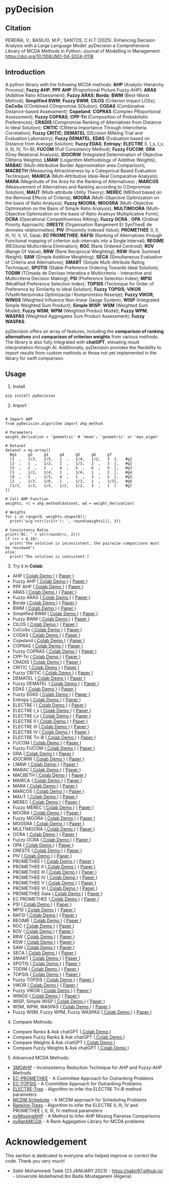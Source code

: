 # pyDecision

## Citation

PEREIRA, V.; BASILIO, M.P.; SANTOS, C.H.T (2025). Enhancing Decision Analysis with a Large Language Model: pyDecision a Comprehensive Library of MCDA Methods in Python. Journal of Modelling in Management. https://doi.org/10.1108/JM2-04-2024-0118

## Introduction

A python library with the following MCDA methods: **AHP** (Analytic Hierarchy Process); **Fuzzy AHP**; **PPF AHP** (Proportional Picture Fuzzy AHP); **ARAS** (Additive Ratio ASsessment); **Fuzzy ARAS**; **Borda**; **BWM** (Best-Worst Method); **Simplified BWM**; **Fuzzy BWM**; **CILOS** (Criterion Impact LOSs); **CoCoSo** (COmbined COmpromise SOlution); **CODAS** (Combinative Distance-based Assessment); **Copeland**; **COPRAS** (Complex PRoportional Assessment); **Fuzzy COPRAS**; **CPP-Tri** (Composition of Probabilistic Preferences); **CRADIS** (Compromise Ranking of Alternatives from Distance to Ideal Solution); **CRITIC** (CRiteria Importance Through Intercriteria Correlation); **Fuzzy CRITIC**; **DEMATEL** (DEcision MAking Trial and Evaluation Laboratory); **Fuzzy DEMATEL**; **EDAS** (Evaluation based on Distance from Average Solution); **Fuzzy EDAS**; **Entropy**; **ELECTRE** (I, I_s, I_v, II, III, IV, Tri-B); **FUCOM** (Full Consistency Method); **Fuzzy FUCOM**; **GRA** (Grey Relational Analysis); **IDOCRIW** (Integrated Determination of Objective CRIteria Weights); **LMAW** (Logarithm Methodology of Additive Weights); **MABAC** (Multi-Attributive Border Approximation area Comparison); **MACBETH** (Measuring Attractiveness by a Categorical Based Evaluation TecHnique); **MAIRCA** (Multi-Attributive Ideal-Real Comparative Analysis); **MARA** (Magnitude of the Area for the Ranking of Alternatives) ; **MARCOS** (Measurement of Alternatives and Ranking according to COmpromise Solution); **MAUT** (Multi-attribute Utility Theory); **MEREC** (MEthod based on the Removal Effects of Criteria); **MOORA** (Multi-Objective Optimization on the basis of Ratio Analysis); **Fuzzy MOORA**; **MOOSRA** (Multi-Objective Optimisation on the Basis of Simple Ratio Analysis);  **MULTIMOORA** (Multi-Objective Optimization on the basis of Ratio Analisys Multiplicative Form); **OCRA** (Operational Competitiveness RAting); **Fuzzy OCRA** ; **OPA** (Ordinal Priority Approach); **ORESTE** (Organisation Rangement Et SynThesE de donnees relationnelles); **PIV** (Proximity Indexed Value); **PROMETHEE** (I, II, III, IV, V, VI, Gaia); **EC PROMETHEE**; **RAFSI** (Ranking of Alternatives through Functional mapping of criterion sub-intervals into a Single Interval); **REGIME** (REGIonal Multicriteria Elimination); **ROC** (Rank Ordered Centroid); **ROV** (Range Of Value); **RRW** (Rank Reciprocal Weighting); **RSW** (Rank Summed Weight); **SAW** (Simple Additive Weighting); **SECA** (Simultaneous Evaluation of Criteria and Alternatives); **SMART** (Simple Multi-Attribute Rating Technique); **SPOTIS** (Stable Preference Ordering Towards Ideal Solution); **TODIM** (TOmada de Decisao Interativa e Multicriterio - Interactive and Multicriteria Decision Making); **PSI** (Preference Selection Index); **MPSI** (Modified Preference Selection Index); **TOPSIS** (Technique for Order of Preference by Similarity to Ideal Solution); **Fuzzy TOPSIS**; **VIKOR** (VIseKriterijumska Optimizacija I Kompromisno Resenje); **Fuzzy VIKOR**; **WINGS** (Weighted Influence Non-linear Gauge System); **WISP** (Integrated Simple Weighted Sum Product); **Simple WISP**; **WSM** (Weighted Sum Model); **Fuzzy WSM**; **WPM** (Weighted Product Model); **Fuzzy WPM**; **WASPAS** (Weighted Aggregates Sum Product Assessment); **Fuzzy WASPAS**. 

pyDecision offers an array of features, including the **comparison of ranking alternatives** and **comparison of criterion weights** from various methods. The library is also fully integrated with **chatGPT**, elevating result interpretation through AI. Additionally, pyDecision provides the flexibility to import results from custom methods or those not yet implemented in the library for swift comparison.

## Usage

1. Install
```bash
pip install pyDecision
```

2. Import

```py3

# Import AHP
from pyDecision.algorithm import ahp_method

# Parameters
weight_derivation = 'geometric' # 'mean'; 'geometric' or 'max_eigen'

# Dataset
dataset = np.array([
  #g1     g2     g3     g4     g5     g6     g7                  
  [1  ,   1/3,   1/5,   1  ,   1/4,   1/2,   3  ],   #g1
  [3  ,   1  ,   1/2,   2  ,   1/3,   3  ,   3  ],   #g2
  [5  ,   2  ,   1  ,   4  ,   5  ,   6  ,   5  ],   #g3
  [1  ,   1/2,   1/4,   1  ,   1/4,   1  ,   2  ],   #g4
  [4  ,   3  ,   1/5,   4  ,   1  ,   3  ,   2  ],   #g5
  [2  ,   1/3,   1/6,   1  ,   1/3,   1  ,   1/3],   #g6
  [1/3,   1/3,   1/5,   1/2,   1/2,   3  ,   1  ]    #g7
])

# Call AHP Function
weights, rc = ahp_method(dataset, wd = weight_derivation)

# Weigths
for i in range(0, weights.shape[0]):
  print('w(g'+str(i+1)+'): ', round(weights[i], 3))
  
# Consistency Ratio
print('RC: ' + str(round(rc, 2)))
if (rc > 0.10):
  print('The solution is inconsistent, the pairwise comparisons must be reviewed')
else:
  print('The solution is consistent')

```

3. Try it in **Colab**:

- AHP ([ Colab Demo ](https://colab.research.google.com/drive/1qwFQs5xkTZ8K-Ul_wWcCtPjLH0QooU9g?usp=sharing)) ( [ Paper ](http://dx.doi.org/10.1016/0377-2217(90)90057-I))
- Fuzzy AHP ([ Colab Demo ](https://colab.research.google.com/drive/1RtEMOLGL5wtmheMRZv8emcO5wbjYVBCo?usp=sharing)) ( [ Paper ](https://doi.org/10.1016/S0165-0114(83)80082-7))
- PPF AHP ([ Colab Demo ](https://colab.research.google.com/drive/1wI-8z2aysGKhSI3PLxN6vOZ4jsbPmKYl?usp=sharing)) ( [ Paper ](https://doi.org/10.1016/j.eswa.2023.122354))
- ARAS ([ Colab Demo ](https://colab.research.google.com/drive/1rwQgXjvC3E6pRhOs7CkcCV8Vw2bXEPLy?usp=sharing)) ( [ Paper ](https://doi.org/10.3846/tede.2010.10))
- Fuzzy ARAS ([ Colab Demo ](https://colab.research.google.com/drive/1kZDkEWsw0d0nFhDQQk8azZXRod7RnfZr?usp=sharing)) ( [ Paper ](https://doi.org/10.3846/transport.2010.52))
- Borda ([ Colab Demo ](https://colab.research.google.com/drive/1t5RVtG7_yXK-nPxM0MVd4U01qfTQYW4k?usp=sharing)) ( [ Paper ](http://gerardgreco.free.fr/IMG/pdf/MA_c_moire-Borda-1781.pdf))
- BWM ([ Colab Demo ](https://colab.research.google.com/drive/1XkacTmtSBvZmx_5K9cfz8t1Ao5j-D-bZ?usp=sharing)) ( [ Paper ](https://doi.org/10.1016/j.omega.2014.11.009))
- Simplified BWM ([ Colab Demo ](https://colab.research.google.com/drive/1v3QfSdprM8gwxL4VWmh75mPiPn2YWOZn?usp=sharing)) ( [ Paper ](https://doi.org/10.3390/su13084487))
- Fuzzy BWM ([ Colab Demo ](https://colab.research.google.com/drive/1hBTXyOLpBoC7oE-hsolPH2O0ekzp4VU0?usp=sharing)) ( [ Paper ](https://doi.org/10.1016/j.knosys.2017.01.010))
- CILOS ([ Colab Demo ](https://colab.research.google.com/drive/1RnSqO_VEPyvXAMHdneloYvA0TzPx55kw?usp=sharing)) ( [ Paper ](https://doi.org/10.1142/S0219622016500036))
- CoCoSo ([ Colab Demo ](https://colab.research.google.com/drive/1U8a3NZzQaxDkJdUT3uKIeeoqFtT_3Mnx?usp=sharing)) ( [ Paper ](https://doi.org/10.1108/MD-05-2017-0458))
- CODAS ([ Colab Demo ](https://colab.research.google.com/drive/1hm7__urqFeBHM6nVQJcBzGPF72DFuoLr?usp=sharing)) ( [ Paper ](https://ideas.repec.org/a/cys/ecocyb/v50y2016i3p25-44.html))
- Copeland ([ Colab Demo ](https://colab.research.google.com/drive/1ObP3AkQAzoCxT6et5Qkyk1trlER7mcdH?usp=sharing)) ( [ Paper ](https://doi.org/10.1007/BF01212012))
- COPRAS ([ Colab Demo ](https://colab.research.google.com/drive/1TZJtSjXqwYEwuL7-wfLcPQ8ZBtDq3lth?usp=sharing)) ( [ Paper ](https://doi.org/10.3846/20294913.2012.762953))
- Fuzzy COPRAS ([ Colab Demo ](https://colab.research.google.com/drive/1AIGgxBkmcA6YHKx06VeYcGf2EV8dPffW?usp=sharing)) ( [ Paper ](https://doi.org/10.1007/s00500-021-05762-w))
- CPP-Tri ([ Colab Demo ](https://colab.research.google.com/drive/1Sb7sdCbelfvr2Po-ZuANoIZw5DZoKarx?usp=sharing)) ( [ Paper ](https://doi.org/10.1504/IJIDS.2015.071372))
- CRADIS ([ Colab Demo ](https://colab.research.google.com/drive/1p7AQmPIOsZFxaypqMsiRIWW8mIvDtoLi?usp=sharing)) ( [ Paper ](https://doi.org/10.1007/s10668-021-01902-2))
- CRITIC ([ Colab Demo ](https://colab.research.google.com/drive/1D5SaBHa1-Eo_KYSXHkFjsHYu29M21l_F?usp=sharing)) ( [ Paper ](https://doi.org/10.1016/0305-0548(94)00059-H))
- Fuzzy CRITIC ([ Colab Demo ](https://colab.research.google.com/drive/1wofFhWDw6fn-XpLQoQjveKjyaId-AsEw?usp=sharing)) ( [ Paper ](https://doi.org/10.1016/j.engappai.2022.104942))
- DEMATEL ([ Colab Demo ](https://colab.research.google.com/drive/1T04qEft9uwTyQx--gADN6V_vUrT21Xo6?usp=sharing)) ( [ Paper ](https://doi.org/10.1155/2018/3696457))
- Fuzzy DEMATEL ([ Colab Demo ](https://colab.research.google.com/drive/15e9dMDROr3cxjbWRXg3_t4TScuQtQDpR?usp=sharing)) ( [ Paper ](https://www.sciencedirect.com/science/article/abs/pii/S0957417405003593))
- EDAS ([ Colab Demo ](https://colab.research.google.com/drive/1xsMdwH-IH-zvOW-1kv6ztQnKGt7p5JnY?usp=sharing)) ( [ Paper ](https://doi.org/10.15388/Informatica.2015.57))
- Fuzzy EDAS ([ Colab Demo ](https://colab.research.google.com/drive/1kw2LwztNAU9Asjj6BvBmvk11wvk8R3V6?usp=sharing)) ( [ Paper ](https://doi.org/10.1007/978-981-32-9072-3_63))
- Entropy ([ Colab Demo ](https://colab.research.google.com/drive/1LOCef2KFxoV2qUEQRi4DqfzrgnMgtwT9?usp=sharing)) ( [ Paper ](https://people.math.harvard.edu/~ctm/home/text/others/shannon/entropy/entropy.pdf))
- ELECTRE I     ([ Colab Demo ](https://colab.research.google.com/drive/1KFqRPBRyv-fxiu2B1y7VNkP5pCCbILF1?usp=sharing)) ( [ Paper ](https://github.com/Valdecy/Datasets/blob/master/MCDA/E01.pdf))
- ELECTRE I_s   ([ Colab Demo ](https://colab.research.google.com/drive/1ngxsQPh2QULjd1_AifFofbukq5zIOePd?usp=sharing)) ( [ Paper ](http://dx.doi.org/10.1007/978-1-4757-5057-7_3))
- ELECTRE I_v   ([ Colab Demo ](https://colab.research.google.com/drive/1moonq95gqXqmbRe2KvgqbN2IfowJ12C-?usp=sharing)) ( [ Paper ](http://dx.doi.org/10.1007/978-1-4757-5057-7_3))
- ELECTRE II    ([ Colab Demo ](https://colab.research.google.com/drive/1UeAjICH6_tjVr3O9H-fC65HHYMVZgTKc?usp=sharing)) ( [ Paper ](http://dx.doi.org/10.1007/978-1-4757-5057-7_3))
- ELECTRE III   ([ Colab Demo ](https://colab.research.google.com/drive/1smeD5ZoPgBnAAUyooAXSrkxHgqZPmUC9?usp=sharing)) ( [ Paper ](https://github.com/Valdecy/Datasets/raw/master/MCDA/E03.pdf))
- ELECTRE IV    ([ Colab Demo ](https://colab.research.google.com/drive/178x062yC-Es6lstEiFaFprbMsTJZwnC-?usp=sharing)) ( [ Paper ](http://dx.doi.org/10.1007/978-1-4757-5057-7_3))
- ELECTRE Tri-B ([ Colab Demo ](https://colab.research.google.com/drive/1hu0fJcxdBAiEDrVngmKQfpINpjTF-osE?usp=sharing)) ( [ Paper ](https://drive.google.com/file/d/1oWOI_sX3EEYdRbavoBTT7vUmPII1yPgE/view?usp=sharing))
- FUCOM ([ Colab Demo ](https://colab.research.google.com/drive/1eWP3xf3-9iLLW_l_9JuAe6BEeoMsqzcL?usp=sharing)) ( [ Paper ](https://doi.org/10.3390/sym10090393))
- Fuzzy FUCOM ([ Colab Demo ](https://colab.research.google.com/drive/1bkelWth_7TOW_gIz8mBNe_4W5Ox84FUB?usp=sharing)) ( [ Paper ](https://doi.org/10.3390/su14094972 ))
- GRA ([ Colab Demo ](https://colab.research.google.com/drive/1aMMI0Cuo5kpzTDefqEwJhf0wWpBOP_JL?usp=sharing)) ( [ Paper ](https://uranos.ch/research/references/Julong_1989/10.1.1.678.3477.pdf))
- IDOCRIW ([ Colab Demo ](https://colab.research.google.com/drive/1zt8uPFZGcHaSnpiT7tDnrDjvs0pK_7vS?usp=sharing)) ( [ Paper ](https://doi.org/10.1142/S0219622016500036))
- LMAW ([ Colab Demo ](https://colab.research.google.com/drive/1EBpI5oV7zRPhOJo7ckDKWDzlguxDNbWn?usp=sharing)) ( [ Paper ](https://doi.org/10.22190/FUME210214031P))
- MABAC ([ Colab Demo ](https://colab.research.google.com/drive/1BMqO-HnBXdcOZfZoULpx1H4MLPoUGucJ?usp=sharing)) ( [ Paper ](https://doi.org/10.1016/j.eswa.2014.11.057))
- MACBETH ([ Colab Demo ](https://colab.research.google.com/drive/1GqM9uPgbaWCGyj4l-XjkoifY2JJoVyf2?usp=sharing)) ( [ Paper ](https://www.sciencedirect.com/science/article/abs/pii/0969601694900108))
- MAIRCA ([ Colab Demo ](https://colab.research.google.com/drive/1gfqgrBAFGVygwm1j3lTjfy5wTsLgT_j5?usp=sharing)) ( [ Paper ](https://doi.org/10.1080/1331677X.2018.1506706))
- MARA ([ Colab Demo ](https://colab.research.google.com/drive/1Ggg5e7TKVF_JN4yZRq9zThJO-PRBSI-N?usp=sharing)) ( [ Paper ](https://doi.org/10.3390/systems10060248))
- MARCOS ([ Colab Demo ](https://colab.research.google.com/drive/13MI2Qrakm5VzHN3r5O2RqggCzQwRxCs-?usp=sharing)) ( [ Paper ](https://doi.org/10.1016/j.cie.2019.106231))
- MAUT ([ Colab Demo ](https://colab.research.google.com/drive/1qm3ARgQm68GUK2irGiCB-B49vnVHazB7?usp=sharing)) ( [ Paper ](https://doi.org/10.1002/9781118644898.ch4))
- MEREC ([ Colab Demo ](https://colab.research.google.com/drive/1XE3AIzS84w-gw_1MEtV7xvkU1Gj_tRPd?usp=sharing)) ( [ Paper ](https://doi.org/10.3390/sym13040525))
- Fuzzy MEREC ([ Colab Demo ](https://colab.research.google.com/drive/1yJ1eOXoGNp3amhoyBtEFCXr5PqwI9S5T?usp=sharing)) ( [ Paper ](https://doi.org/10.3390/math11061544))
- MOORA ([ Colab Demo ](https://colab.research.google.com/drive/1FpKl0QAdwGgCVvLYsRHvMWhz7yOp17B5?usp=sharing)) ( [ Paper ](http://matwbn.icm.edu.pl/ksiazki/cc/cc35/cc35213.pdf))
- Fuzzy MOORA ([ Colab Demo ](https://colab.research.google.com/drive/1ydHzGeA8WBVY5Gyu8K7Oq6kofQ5XbK3P?usp=sharing)) ( [ Paper ](https://pdfs.semanticscholar.org/6d33/ca3f14c9ed44d23742fd4e9cf94cebcaf148.pdf))
- MOOSRA ([ Colab Demo ](https://colab.research.google.com/drive/1KYyA4f3OsipPA5e63Ja4A0OGmHvNY6dj?usp=sharing)) ( [ Paper ](http://dx.doi.org/10.15623/ijret.2014.0315105))
- MULTIMOORA ([ Colab Demo ](https://colab.research.google.com/drive/1JAT8qqHPNoFfMV6a-CzF6BgRwtcUF3-e?usp=sharing)) ( [ Paper ](https://journals.vilniustech.lt/index.php/TEDE/article/view/5832/5078))
- OCRA ([ Colab Demo ](https://colab.research.google.com/drive/1yQ41lOdjhiANtD1SOXoxA7gVim7A4X4P?usp=sharing)) ( [ Paper ](http://dx.doi.org/10.5937/sjm10-6802))
- Fuzzy OCRA ([ Colab Demo ](https://colab.research.google.com/drive/1SniY4RLsR6jR9SnI3AR9k0wGlBWH6Pm8?usp=sharing)) ( [ Paper ](http://dx.doi.org/10.5755/j01.ee.30.5.20546))
- OPA ([ Colab Demo ](https://colab.research.google.com/drive/1RjryznPElHZUTuXQ2-ZKwJqMAVfJWKDC?usp=sharing)) ( [ Paper ](https://doi.org/10.1016/j.asoc.2019.105893))
- ORESTE ([ Colab Demo ](https://colab.research.google.com/drive/1USVCt6KJHJK9NXaknY8wTA4L0d4r2kWw?usp=sharing)) ( [ Paper ](https://doi.org/10.1016/0377-2217(82)90131-X))
- PIV ([ Colab Demo ](https://colab.research.google.com/drive/1PwJoBqYn1O2s22MqC9euP89Uyv4sedS0?usp=sharing)) ( [ Paper ](https://doi.org/10.1016/j.cie.2018.03.045))
- PROMETHEE I    ([ Colab Demo ](https://colab.research.google.com/drive/1WsagC7-Y_5X-Xl90pMz8YwUkKfxf2vol?usp=sharing)) ( [ Paper ](https://www.cin.ufpe.br/~if703/aulas/promethee.pdf))
- PROMETHEE II   ([ Colab Demo ](https://colab.research.google.com/drive/143TUtTBy9y6gW0kMVAfhANBhuw1bKvBB?usp=sharing)) ( [ Paper ](https://www.cin.ufpe.br/~if703/aulas/promethee.pdf))
- PROMETHEE III  ([ Colab Demo ](https://colab.research.google.com/drive/11DBaEBBT8B-B3poXubvZ41HELOHok0Rz?usp=sharing)) ( [ Paper ](http://dx.doi.org/10.1007/978-3-030-15009-9_5
))
- PROMETHEE IV   ([ Colab Demo ](https://colab.research.google.com/drive/1X2evE6pIf4F7qiKjt1fSU2PqT-NaA5sJ?usp=sharing)) ( [ Paper ](http://dx.doi.org/10.1007/978-3-319-11949-6_14))
- PROMETHEE V    ([ Colab Demo ](https://colab.research.google.com/drive/1IaZCCtq5m8vBBxrBLMCp6xB5U2j8ZNRc?usp=sharing)) ( [ Paper ](https://www.cin.ufpe.br/~if703/aulas/promethee.pdf))
- PROMETHEE VI   ([ Colab Demo ](https://colab.research.google.com/drive/14QdhifGitj4GK-QijRr1vj_dmGU2Pfh4?usp=sharing)) ( [ Paper ](https://www.cin.ufpe.br/~if703/aulas/promethee.pdf))
- PROMETHEE Gaia ([ Colab Demo ](https://colab.research.google.com/drive/1lj7IRKXcuRjrpoBp_KmQn_3sI3P_Qxju?usp=sharing)) ( [ Paper ](https://www.cin.ufpe.br/~if703/aulas/promethee.pdf))
- EC PROMETHEE ([ Colab Demo ](https://colab.research.google.com/drive/1YxXXuc2urj7_sUreZAROFldAhE0o6gio?usp=sharing)) ( [ Paper ](https://doi.org/10.3390/math11214432))
- PSI ([ Colab Demo ](https://colab.research.google.com/drive/1u9tN8cYl2mx6KK6yLW2oz6fuVoy8xcCI?usp=sharing)) ( [ Paper ](https://doi.org/10.1016/j.matdes.2009.11.020))
- MPSI ([ Colab Demo ](https://colab.research.google.com/drive/1zj2AS6W_VWmG5mYgY4b-dnCK0q3AG1-K?usp=sharing)) ( [ Paper ](https://doi.org/10.3390/systems10060248))
- RAFSI ([ Colab Demo ](https://colab.research.google.com/drive/13N85L87uh3wJXyja0zYvNglSju3-xVxU?usp=sharing)) ( [ Paper ](http://dx.doi.org/10.3390/math8061015))
- REGIME ([ Colab Demo ](https://colab.research.google.com/drive/1jcAcjAS92rxvE2urhc6HPixvzJ60HqEg?usp=sharing)) ( [ Paper ](https://doi.org/10.1007/BF00221383))
- ROC ([ Colab Demo ](https://colab.research.google.com/drive/1uUFXlCsZkFnh8HemNJ_hppvDC1eAwu4W?usp=sharing)) ( [ Paper ](https://doi.org/10.1002/(SICI)1099-0771(199806)11:2<85::AID-BDM282>3.0.CO;2-K))
- ROV ([ Colab Demo ](https://colab.research.google.com/drive/1sQAPCem0pcS29uf6-n4TpncXMXNx9JDh?usp=sharing)) ( [ Paper ](https://doi.org/10.5267/j.dsl.2015.12.001))
- RRW ([ Colab Demo ](https://colab.research.google.com/drive/1Pd13mNOosg0bxKAhALA3U9ppQYMB6yp_?usp=sharing)) ( [ Paper ](https://doi.org/10.1016/0030-5073(81)90015-5))
- RSW ([ Colab Demo ](https://colab.research.google.com/drive/1IvAmwypsA6J3JRKGQsi0fmwnlGmL3rKM?usp=sharing)) ( [ Paper ](https://doi.org/10.1016/0030-5073(81)90015-5))
- SAW ([ Colab Demo ](https://colab.research.google.com/drive/1R4cIsu0jBP9-6zwww_bNxEEnVGrhnS2d?usp=sharing)) ( [ Paper ](https://media.neliti.com/media/publications/326766-simple-additive-weighting-saw-method-in-f8f093e8.pdf))
- SECA ([ Colab Demo ](https://colab.research.google.com/drive/1Hs2zeOPJdkpdeXnfg6_GeWN6zo5JrIzn?usp=sharing)) ( [ Paper ](https://doi.org/10.15388/Informatica.2018.167))
- SMART ([ Colab Demo ](https://colab.research.google.com/drive/1K93HXHBR_v2da95Hh_CB6AmTCqta-k3D?usp=sharing)) ( [ Paper ](https://doi.org/10.1007/978-1-4612-3982-6_4))
- SPOTIS ([ Colab Demo ](https://colab.research.google.com/drive/1TyjDn-xwut3w6Rf0zMiugdwytwmGY_NE?usp=sharing)) ( [ Paper ](https://doi.org/10.23919/FUSION45008.2020.9190347))
- TODIM ([ Colab Demo ](https://colab.research.google.com/drive/1EQqhhBQHHb8HT0TfuuVeFA2kwezsQYT1?usp=sharing)) ( [ Paper ](https://doi.org/10.1016/j.ejor.2007.10.046))
- TOPSIS ([ Colab Demo ](https://colab.research.google.com/drive/1s87DC5_oa9GvgVe98oAP1UIhduac09CB?usp=sharing)) ( [ Paper ](https://doi.org/10.1057/jors.1987.44))
- Fuzzy TOPSIS ([ Colab Demo ](https://colab.research.google.com/drive/1eKx7AOYrnG-kZcsBt28rMEtCrUO-j3J-?usp=sharing)) ( [ Paper ](https://doi.org/10.1016/j.procs.2016.07.088))
- VIKOR ([ Colab Demo ](https://colab.research.google.com/drive/1egZiTNvI2eE-tyJ2m85MM6B3-qhiSjPG?usp=sharing)) ( [ Paper ](https://doi.org/10.1016/S0377-2217(03)00020-1))
- Fuzzy VIKOR ([ Colab Demo ](https://colab.research.google.com/drive/1anfCnU2TSrW-Z5vMkS_qXFrYZ0ciQE53?usp=sharing)) ( [ Paper ](https://doi.org/10.1016/j.eswa.2011.04.097))
- WINGS ([ Colab Demo ](https://colab.research.google.com/drive/1li1_cPxwEM3NOZ4hbI8RROXyOmXeoWew?usp=sharing)) ( [ Paper ](https://doi.org/10.1016/j.ejor.2013.02.007))
- WISP, Simple WISP ([ Colab Demo ](https://colab.research.google.com/drive/1xyJf3aydLdVPqhWpNyVXXD8T4PsrX0du?usp=sharing)) ( [ Paper ](https://doi.org/10.1109/TEM.2021.3075783))
- WSM, WPM, WASPAS ([ Colab Demo ](https://colab.research.google.com/drive/1HbLwXI4HkrmI-lsNzDtBOlCiwxfJltHi?usp=sharing)) ( [ Paper ](https://doi.org/10.1016/j.acme.2013.07.006))
- Fuzzy WSM, Fuzzy WPM, Fuzzy WASPAS ([ Colab Demo ](https://colab.research.google.com/drive/1PcN_PaXwPHawzCU05UiHE504SkgF6vQ2?usp=sharing)) ( [ Paper ](http://dx.doi.org/10.15837/ijccc.2015.6.2078))

4. Compare Methods:
- Compare Ranks & Ask chatGPT ([ Colab Demo ](https://colab.research.google.com/drive/1RfLNEJjaHjtn3Lb2cfEDqS-iblaC4GQZ?usp=sharing))
- Compare Fuzzy Ranks & Ask chatGPT ([ Colab Demo ](https://colab.research.google.com/drive/1pRO-E9xnk6DYEj_0DaEHUrUiCeIjmnXx?usp=sharing))
- Compare Weights & Ask chatGPT ([ Colab Demo ](https://colab.research.google.com/drive/169hTJxP2APHrDA1h0fD1YEeu9s29wu0T?usp=sharing))
- Compare Fuzzy Weights & Ask chatGPT ([ Colab Demo ](https://colab.research.google.com/drive/1nWDF8lrTmXlc-TE4_X1-MPhraFjytj1Z?usp=sharing))

5. Advanced MCDA Methods:

- [3MOAHP](https://github.com/Valdecy/Method_3MOAHP) - Inconsistency Reduction Technique for AHP and Fuzzy-AHP Methods
- [EC-PROMETHEE](https://github.com/Valdecy/ec_promethee) -  A Committee Approach for Outranking Problems
- [EC-TOPSIS](https://github.com/Valdecy/ec_topsis) -  A Committee Approach for Outranking Problems
- [ELECTRE-Tree](https://github.com/Valdecy/ELECTRE-Tree) - Algorithm to infer the ELECTRE Tri-B method parameters
- [MCDM Scheduler](https://github.com/Valdecy/mcdm_scheduler) -  A MCDM approach for Scheduling Problems
- [Ranking-Trees](https://github.com/Valdecy/Ranking-Trees) - Algorithm to infer the ELECTRE II, III, IV and PROMETHEE I, II, III, IV method parameters
- [pyMissingAHP](https://github.com/Valdecy/pyMissingAHP) - A Method to Infer AHP Missing Pairwise Comparisons
- [pyRankMCDA](https://github.com/Valdecy/pyRankMCDA) -  A Rank Aggegation Library for MCDA problems

# Acknowledgement 

This section is dedicated to everyone who helped improve or correct the code. Thank you very much!

* Sabir Mohammedi Taieb (23.JANUARY.2023) - https://sabir97.github.io/ - Université Abdelhamid Ibn Badis Mostaganem (Algeria)

